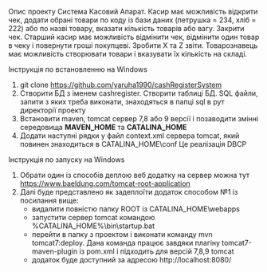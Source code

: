 Опис проекту
Система Касовий Апарат. Касир має можливість відкрити чек, додати обрані товари по коду із бази даних
(петрушка = 234, хліб = 222) або по назві товару, вказати кількість товарів або вагу. Закрити чек.
Старший касир має можливість відмінити чек, відмінити один товар в чеку і повернути гроші покупцеві. Зробити X та Z звіти.
Товарознавець має можливість створювати товари і вказувати їх кількість на складі.

Інструкція по встановленню  на Windows
1) git clone https://github.com/yaruha1990/cashRegisterSystem
2) Створити БД з іменем cashregister. Створити таблиці БД. SQL файли, запити з яких треба виконати, знаходяться в папці sql в рут директорії проекту
3) Встановити maven, tomcat сервер 7,8 або 9 версії і позаводити змінні середовища **MAVEN_HOME** та **CATALINA_HOME**
4) Додати наступні рядки у файл context.xml сервера tomcat, який повинен знаходиться в CATALINA_HOME\conf
Це реалізація DBCP 	   
<Resource name="jdbc/TestDB" auth="Container" type="javax.sql.DataSource"
      maxTotal="100" maxIdle="30" maxWaitMillis="10000" removeAbandonedOnBorrow="true" 
      removeAbandonedOnMaintenance="true" removeAbandonedTimeout="60" logAbandoned="true"
      username="root" password="1234" driverClassName="com.mysql.cj.jdbc.Driver"
      url="jdbc:mysql://localhost:3306/cashregister?useSSL=false"/>
      
Інструкція по запуску на Windows
1) Обрати один із способів деплою веб додатку на сервер можна тут https://www.baeldung.com/tomcat-root-application
2) Далі буде представлено як задеплоїти додаток способом №1 із посилання вище:
    - видалити повністю папку ROOT із CATALINA_HOME\webapps
    - запустити сервер tomcat командою %CATALINA_HOME%\bin\startup.bat
    - перейти в папку з проектом і виконати команду mvn tomcat7:deploy. Дана команда працює завдяки плагіну tomcat7-maven-plugin із pom.xml і підходить для версій 7,8,9 tomcat
    - додаток буде доступний за адресою http://localhost:8080/
